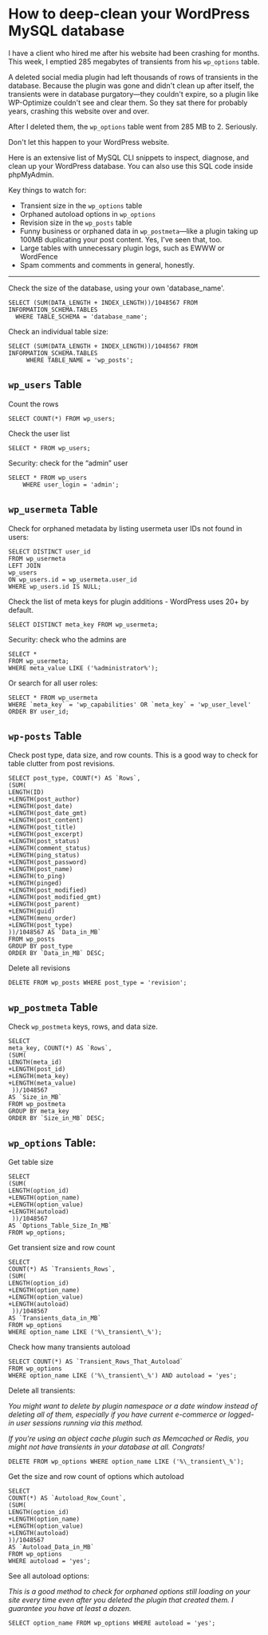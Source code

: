 # How to deep-clean your WordPress MySQL database

I have a client who hired me after his website had been crashing for months. This week, I emptied 285 megabytes of transients from his `wp_options` table.

A deleted social media plugin had left thousands of rows of transients in the database. Because the plugin was gone and didn't clean up after itself, the transients were in database purgatory—they couldn't expire, so a plugin like WP-Optimize couldn't see and clear them. So they sat there for probably years, crashing this website over and over.

After I deleted them, the `wp_options` table went from 285 MB to 2. Seriously. 

Don't let this happen to your WordPress website.

Here is an extensive list of MySQL CLI snippets to inspect, diagnose, and clean up your WordPress database. You can also use this SQL code inside phpMyAdmin.

Key things to watch for: 
* Transient size in the `wp_options` table
* Orphaned autoload options in `wp_options` 
* Revision size in the `wp_posts` table 
* Funny business or orphaned data in `wp_postmeta`—like a plugin taking up 100MB duplicating your post content. Yes, I've seen that, too.
* Large tables with unnecessary plugin logs, such as EWWW or WordFence
* Spam comments and comments in general, honestly.

---

Check the size of the database, using your own 'database_name'. 

```
SELECT (SUM(DATA_LENGTH + INDEX_LENGTH))/1048567 FROM INFORMATION_SCHEMA.TABLES 
  WHERE TABLE_SCHEMA = 'database_name';
```

Check an individual table size:

```
SELECT (SUM(DATA_LENGTH + INDEX_LENGTH))/1048567 FROM INFORMATION_SCHEMA.TABLES 
     WHERE TABLE_NAME = 'wp_posts';
```

## `wp_users` Table

Count the rows	
```
SELECT COUNT(*) FROM wp_users;
```

Check the user list
```
SELECT * FROM wp_users;
```

Security: check for the “admin” user
```
SELECT * FROM wp_users
	WHERE user_login = 'admin';
```

## `wp_usermeta` Table

Check for orphaned metadata by listing usermeta user IDs not found in users:
```
SELECT DISTINCT user_id 
FROM wp_usermeta
LEFT JOIN 
wp_users
ON wp_users.id = wp_usermeta.user_id
WHERE wp_users.id IS NULL;
```

Check the list of meta keys for plugin additions - WordPress uses 20+ by default.
```
SELECT DISTINCT meta_key FROM wp_usermeta;
```

Security: check who the admins are
```
SELECT *
FROM wp_usermeta;
WHERE meta_value LIKE ('%administrator%');
```

Or search for all user roles:
```
SELECT * FROM wp_usermeta
WHERE `meta_key` = 'wp_capabilities' OR `meta_key` = 'wp_user_level'
ORDER BY user_id;
```

## `wp-posts` Table

Check post type, data size, and row counts. This is a good way to check for table clutter from post revisions.
```
SELECT post_type, COUNT(*) AS `Rows`, 
(SUM(
LENGTH(ID)
+LENGTH(post_author)
+LENGTH(post_date)
+LENGTH(post_date_gmt)
+LENGTH(post_content)
+LENGTH(post_title)
+LENGTH(post_excerpt)
+LENGTH(post_status)
+LENGTH(comment_status)
+LENGTH(ping_status)
+LENGTH(post_password)
+LENGTH(post_name)
+LENGTH(to_ping)
+LENGTH(pinged)
+LENGTH(post_modified)
+LENGTH(post_modified_gmt)
+LENGTH(post_parent)
+LENGTH(guid)
+LENGTH(menu_order)
+LENGTH(post_type)
))/1048567 AS `Data_in_MB`
FROM wp_posts
GROUP BY post_type
ORDER BY `Data_in_MB` DESC;
```

Delete all revisions
```
DELETE FROM wp_posts WHERE post_type = 'revision';
```

## `wp_postmeta` Table

Check `wp_postmeta` keys, rows, and data size.

```
SELECT
meta_key, COUNT(*) AS `Rows`,  
(SUM(
LENGTH(meta_id)
+LENGTH(post_id)
+LENGTH(meta_key)
+LENGTH(meta_value)
 ))/1048567
AS `Size_in_MB`
FROM wp_postmeta
GROUP BY meta_key
ORDER BY `Size_in_MB` DESC;
```

## `wp_options` Table:

Get table size
```
SELECT  
(SUM(
LENGTH(option_id)
+LENGTH(option_name)
+LENGTH(option_value)
+LENGTH(autoload)
 ))/1048567
AS `Options_Table_Size_In_MB`
FROM wp_options;
```

Get transient size and row count

```
SELECT 
COUNT(*) AS `Transients_Rows`, 
(SUM(
LENGTH(option_id)
+LENGTH(option_name)
+LENGTH(option_value)
+LENGTH(autoload)
 ))/1048567
AS `Transients_data_in_MB`
FROM wp_options
WHERE option_name LIKE ('%\_transient\_%');
```

Check how many transients autoload

```
SELECT COUNT(*) AS `Transient_Rows_That_Autoload`
FROM wp_options
WHERE option_name LIKE ('%\_transient\_%') AND autoload = 'yes';
```

Delete all transients:

_You might want to delete by plugin namespace or a date window instead of deleting all of them, especially if you have current e-commerce or logged-in user sessions running via this method._

_If you're using an object cache plugin such as Memcached or Redis, you might not have transients in your database at all. Congrats!_

```
DELETE FROM wp_options WHERE option_name LIKE ('%\_transient\_%');
```

Get the size and row count of options which autoload

```
SELECT
COUNT(*) AS `Autoload_Row_Count`,
(SUM(
LENGTH(option_id)
+LENGTH(option_name)
+LENGTH(option_value)
+LENGTH(autoload)
))/1048567 
AS `Autoload_Data_in_MB`
FROM wp_options
WHERE autoload = 'yes';
```

See all autoload options:

_This is a good method to check for orphaned options still loading on your site every time even after you deleted the plugin that created them. I guarantee you have at least a dozen._

```
SELECT option_name FROM wp_options WHERE autoload = 'yes';
```
